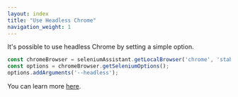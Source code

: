 ```yaml
---
layout: index
title: "Use Headless Chrome"
navigation_weight: 1
---
```

It's possible to use headless Chrome by setting a simple option.

```javascript
const chromeBrowser = seleniumAssistant.getLocalBrowser('chrome', 'stable');
const options = chromeBrowser.getSeleniumOptions();
options.addArguments('--headless');
```

You can learn more [here](https://developers.google.com/web/updates/2017/04/headless-chrome).
